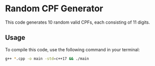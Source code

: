 # Random CPF Generator

This code generates 10 random valid CPFs, each consisting of 11 digits.

## Usage

To compile this code, use the following command in your terminal:

```bash
g++ *.cpp -o main -std=c++17 && ./main
